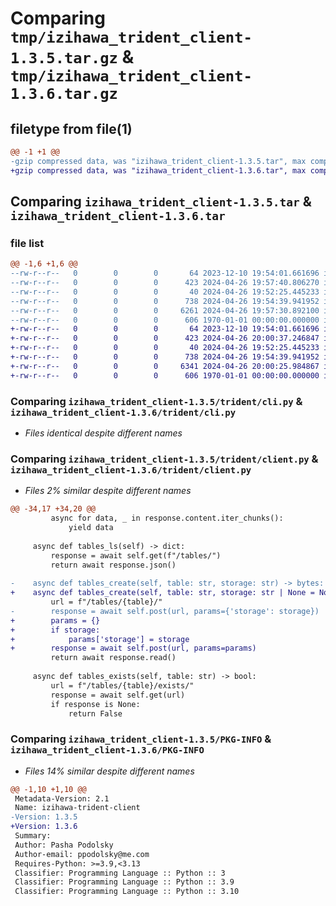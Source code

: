 # Comparing `tmp/izihawa_trident_client-1.3.5.tar.gz` & `tmp/izihawa_trident_client-1.3.6.tar.gz`

## filetype from file(1)

```diff
@@ -1 +1 @@
-gzip compressed data, was "izihawa_trident_client-1.3.5.tar", max compression
+gzip compressed data, was "izihawa_trident_client-1.3.6.tar", max compression
```

## Comparing `izihawa_trident_client-1.3.5.tar` & `izihawa_trident_client-1.3.6.tar`

### file list

```diff
@@ -1,6 +1,6 @@
--rw-r--r--   0        0        0       64 2023-12-10 19:54:01.661696 izihawa_trident_client-1.3.5/README.md
--rw-r--r--   0        0        0      423 2024-04-26 19:57:40.806270 izihawa_trident_client-1.3.5/pyproject.toml
--rw-r--r--   0        0        0       40 2024-04-26 19:52:25.445233 izihawa_trident_client-1.3.5/trident/__init__.py
--rw-r--r--   0        0        0      738 2024-04-26 19:54:39.941952 izihawa_trident_client-1.3.5/trident/cli.py
--rw-r--r--   0        0        0     6261 2024-04-26 19:57:30.892100 izihawa_trident_client-1.3.5/trident/client.py
--rw-r--r--   0        0        0      606 1970-01-01 00:00:00.000000 izihawa_trident_client-1.3.5/PKG-INFO
+-rw-r--r--   0        0        0       64 2023-12-10 19:54:01.661696 izihawa_trident_client-1.3.6/README.md
+-rw-r--r--   0        0        0      423 2024-04-26 20:00:37.246847 izihawa_trident_client-1.3.6/pyproject.toml
+-rw-r--r--   0        0        0       40 2024-04-26 19:52:25.445233 izihawa_trident_client-1.3.6/trident/__init__.py
+-rw-r--r--   0        0        0      738 2024-04-26 19:54:39.941952 izihawa_trident_client-1.3.6/trident/cli.py
+-rw-r--r--   0        0        0     6341 2024-04-26 20:00:25.984867 izihawa_trident_client-1.3.6/trident/client.py
+-rw-r--r--   0        0        0      606 1970-01-01 00:00:00.000000 izihawa_trident_client-1.3.6/PKG-INFO
```

### Comparing `izihawa_trident_client-1.3.5/trident/cli.py` & `izihawa_trident_client-1.3.6/trident/cli.py`

 * *Files identical despite different names*

### Comparing `izihawa_trident_client-1.3.5/trident/client.py` & `izihawa_trident_client-1.3.6/trident/client.py`

 * *Files 2% similar despite different names*

```diff
@@ -34,17 +34,20 @@
         async for data, _ in response.content.iter_chunks():
             yield data
 
     async def tables_ls(self) -> dict:
         response = await self.get(f"/tables/")
         return await response.json()
 
-    async def tables_create(self, table: str, storage: str) -> bytes:
+    async def tables_create(self, table: str, storage: str | None = None) -> bytes:
         url = f"/tables/{table}/"
-        response = await self.post(url, params={'storage': storage})
+        params = {}
+        if storage:
+            params['storage'] = storage
+        response = await self.post(url, params=params)
         return await response.read()
 
     async def tables_exists(self, table: str) -> bool:
         url = f"/tables/{table}/exists/"
         response = await self.get(url)
         if response is None:
             return False
```

### Comparing `izihawa_trident_client-1.3.5/PKG-INFO` & `izihawa_trident_client-1.3.6/PKG-INFO`

 * *Files 14% similar despite different names*

```diff
@@ -1,10 +1,10 @@
 Metadata-Version: 2.1
 Name: izihawa-trident-client
-Version: 1.3.5
+Version: 1.3.6
 Summary: 
 Author: Pasha Podolsky
 Author-email: ppodolsky@me.com
 Requires-Python: >=3.9,<3.13
 Classifier: Programming Language :: Python :: 3
 Classifier: Programming Language :: Python :: 3.9
 Classifier: Programming Language :: Python :: 3.10
```

